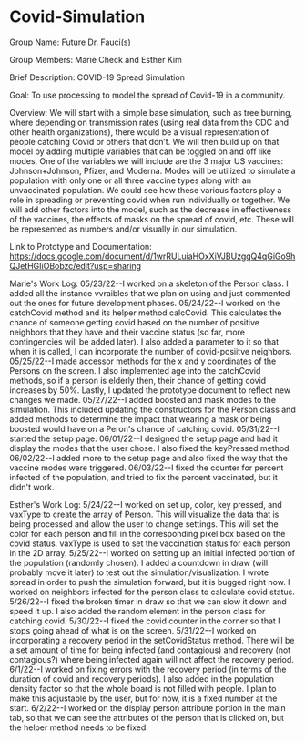 # Covid-Simulation

Group Name: Future Dr. Fauci(s)

Group Members: Marie Check and Esther Kim

Brief Description:
COVID-19 Spread Simulation

Goal: To use processing to model the spread of Covid-19 in a community. 

Overview: We will start with a simple base simulation, such as tree burning, where depending on transmission rates (using real data from the CDC and other health organizations), there would be a visual representation of people catching Covid or others that don’t. We will then build up on that model by adding multiple variables that can be toggled on and off like modes. One of the variables we will include are the 3 major US vaccines: Johnson+Johnson, Pfizer, and Moderna. Modes will be utilized to simulate a population with only one or all three vaccine types along with an unvaccinated population. We could see how these various factors play a role in spreading or preventing covid when run individually or together. We will add other factors into the model, such as the decrease in effectiveness of the vaccines, the effects of masks on the spread of covid, etc. These will be represented as numbers and/or visually in our simulation.

Link to Prototype and Documentation: https://docs.google.com/document/d/1wrRULuiaHOxXiVJBUzgqQ4qGiGo9hQJetHGIiOBobzc/edit?usp=sharing

Marie's Work Log:
05/23/22--I worked on a skeleton of the Person class. I added all the instance vvraibles that we plan on using and just commented out the ones for future development phases.
05/24/22--I worked on the catchCovid method and its helper method calcCovid. This calculates the chance of someone getting covid based on the number of positive neighbors that they have and their vaccine status (so far, more contingencies will be added later). I also added a parameter to it so that when it is called, I can incorporate the number of covid-posiitve neighbors.
05/25/22--I made accessor methods for the x and y coordinates of the Persons on the screen. I also implemented age into the catchCovid methods, so if a person is elderly then, their chance of getting covid increases by 50%. Lastly, I updated the prototype document to reflect new changes we made.
05/27/22--I added boosted and mask modes to the simulation. This included updating the constructors for the Person class and added methods to determine the impact that wearing a mask or being boosted would have on a Peron's chance of catching covid.
05/31/22--I started the setup page.
06/01/22--I designed the setup page and had it display the modes that the user chose. I also fixed the keyPressed method.
06/02/22--I added more to the setup page and also fixed the way that the vaccine modes were triggered.
06/03/22--I fixed the counter for percent infected of the population, and tried to fix the percent vaccinated, but it didn't work.

Esther's Work Log:
5/24/22--I worked on set up, color, key pressed, and vaxType to create the array of Person. This will visualize the data that is being processed and allow the user to change settings. This will set the color for each person and fill in the corresponding pixel box based on the covid status. vaxType is used to set the vaccination status for each person in the 2D array.
5/25/22--I worked on setting up an initial infected portion of the population (randomly chosen). I added a countdown in draw (will probably move it later) to test out the simulation/visualization. I wrote spread in order to push the simulation forward, but it is bugged right now. I worked on neighbors infected for the person class to calculate covid status.
5/26/22--I fixed the broken timer in draw so that we can slow it down and speed it up. I also added the random element in the person class for catching covid.
5/30/22--I fixed the covid counter in the corner so that I stops going ahead of what is on the screen.
5/31/22--I worked on incorporating a recovery period in the setCovidStatus method. There will be a set amount of time for being infected (and contagious) and recovery (not contagious?) where being infected again will not affect the recovery period.
6/1/22--I worked on fixing errors with the recovery period (in terms of the duration of covid and recovery periods). I also added in the population density factor so that the whole board is not filled with people. I plan to make this adjustable by the user, but for now, it is a fixed number at the start.
6/2/22--I worked on the display person attribute portion in the main tab, so that we can see the attributes of the person that is clicked on, but the helper method needs to be fixed.
